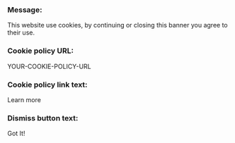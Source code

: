 ### Message:
This website use cookies, by continuing or closing this banner you agree to their use.

### Cookie policy URL:
YOUR-COOKIE-POLICY-URL

### Cookie policy link text:
Learn more

### Dismiss button text:
Got It!
